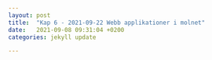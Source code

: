 ```yaml
---
layout: post
title:  "Kap 6 - 2021-09-22 Webb applikationer i molnet"
date:   2021-09-08 09:31:04 +0200
categories: jekyll update

---
```

